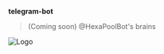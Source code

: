 **telegram-bot**

> (Coming soon) @HexaPoolBot's brains

![Logo](https://avatars3.githubusercontent.com/u/46816061?u=1)
